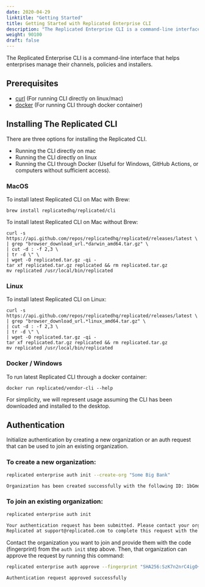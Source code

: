 ```yaml
---
date: 2020-04-29
linktitle: "Getting Started"
title: Getting Started with Replicated Enterprise CLI
description: "The Replicated Enterprise CLI is a command-line interface that helps enterprises manage their channels, policies and installers."
weight: 90100
draft: false
---
```


The Replicated Enterprise CLI is a command-line interface that helps enterprises manage their channels, policies and installers.

## Prerequisites

* [curl](https://curl.haxx.se/) (For running CLI directly on linux/mac)
* [docker](https://www.docker.com) (For running CLI through docker container)


## Installing The Replicated CLI

There are three options for installing the Replicated CLI. 

* Running the CLI directly on mac
* Running the CLI directly on linux
* Running the CLI through Docker (Useful for Windows, GitHub Actions, or computers without sufficient access). 

### MacOS

To install latest Replicated CLI on Mac with Brew:

```shell
brew install replicatedhq/replicated/cli
```

To install latest Replicated CLI on Mac without Brew: 
```shell
curl -s https://api.github.com/repos/replicatedhq/replicated/releases/latest \
| grep "browser_download_url.*darwin_amd64.tar.gz" \
| cut -d : -f 2,3 \
| tr -d \" \
| wget -O replicated.tar.gz -qi -
tar xf replicated.tar.gz replicated && rm replicated.tar.gz
mv replicated /usr/local/bin/replicated
```

### Linux

To install latest Replicated CLI on Linux:

```shell
curl -s https://api.github.com/repos/replicatedhq/replicated/releases/latest \
| grep "browser_download_url.*linux_amd64.tar.gz" \
| cut -d : -f 2,3 \
| tr -d \" \
| wget -O replicated.tar.gz -qi -
tar xf replicated.tar.gz replicated && rm replicated.tar.gz
mv replicated /usr/local/bin/replicated
```

### Docker / Windows

To run latest Replicated CLI through a docker container:

```shell
docker run replicated/vendor-cli --help
```

For simplicity, we will represent usage assuming the CLI has been downloaded and installed to the desktop. 

## Authentication

Initialize authentication by creating a new organization or an auth request that can be used to join an existing organization.

### To create a new organization:
```bash
replicated enterprise auth init --create-org "Some Big Bank"

Organization has been created successfully with the following ID: 1bGmd2sGVVpbsTKcnT0gLLeS6QH
```

### To join an existing organization:
```bash
replicated enterprise auth init

Your authentication request has been submitted. Please contact your organization or 
Replicated at support@replicated.com to complete this request with the following code: SHA256:SzK7n2nrC4igO+wGo+ncaYRICpH0AEoCRPuFUe1mUKI
```

Contact the organization you want to join and provide them with the code (fingerprint) from the `auth init` step above. Then, that organization can approve the request by running this command:

```bash
replicated enterprise auth approve --fingerprint "SHA256:SzK7n2nrC4igO+wGo+ncaYRICpH0AEoCRPuFUe1mUKI"

Authentication request approved successfully
```